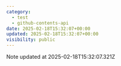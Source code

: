 ```yaml
---
category:
  - test
  - github-contents-api
date: 2025-02-18T15:32:07+00:00
updated: 2025-02-18T15:32:07+00:00
visibility: public
---
```


Note updated at 2025-02-18T15:32:07.321Z